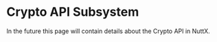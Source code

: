 Crypto API Subsystem
====================

In the future this page will contain details about the Crypto API in
NuttX.
